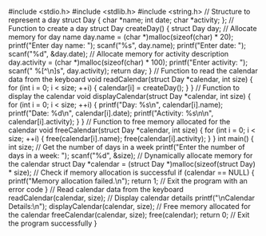 #include <stdio.h>
#include <stdlib.h>
#include <string.h>
// Structure to represent a day
struct Day {
    char *name;
    int date;
    char *activity;
};
// Function to create a day
struct Day createDay() {
    struct Day day;
    // Allocate memory for day name
    day.name = (char *)malloc(sizeof(char) * 20);
    printf("Enter day name: ");
    scanf("%s", day.name);
    printf("Enter date: ");
    scanf("%d", &day.date);
    // Allocate memory for activity description
    day.activity = (char *)malloc(sizeof(char) * 100);
    printf("Enter activity: ");
    scanf(" %[^\n]s", day.activity);
    return day;
}
// Function to read the calendar data from the keyboard
void readCalendar(struct Day *calendar, int size) {
    for (int i = 0; i < size; ++i) {
        calendar[i] = createDay();
    }
}
// Function to display the calendar
void displayCalendar(struct Day *calendar, int size) {
    for (int i = 0; i < size; ++i) {
        printf("Day: %s\n", calendar[i].name);
        printf("Date: %d\n", calendar[i].date);
        printf("Activity: %s\n\n", calendar[i].activity);
    }
}
// Function to free memory allocated for the calendar
void freeCalendar(struct Day *calendar, int size) {
    for (int i = 0; i < size; ++i) {
        free(calendar[i].name);
        free(calendar[i].activity);
    }
}
int main() {
    int size;
    // Get the number of days in a week
    printf("Enter the number of days in a week: ");
    scanf("%d", &size);
    // Dynamically allocate memory for the calendar
    struct Day *calendar = (struct Day *)malloc(sizeof(struct Day) * size);
    // Check if memory allocation is successful
    if (calendar == NULL) {
        printf("Memory allocation failed.\n");
        return 1; // Exit the program with an error code
    }
    // Read calendar data from the keyboard
    readCalendar(calendar, size);
    // Display calendar details
    printf("\nCalendar Details:\n");
    displayCalendar(calendar, size);
    // Free memory allocated for the calendar
    freeCalendar(calendar, size);
    free(calendar);
    return 0; // Exit the program successfully
}

